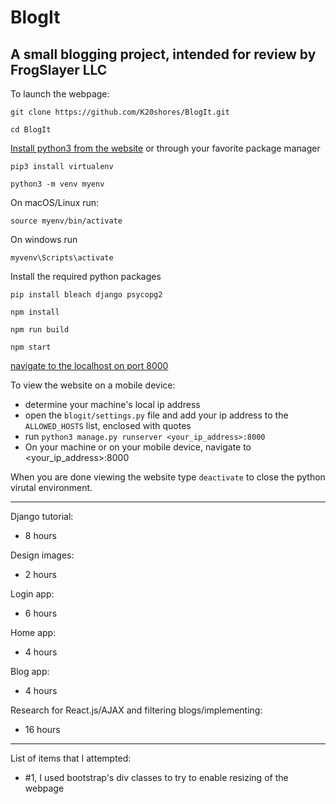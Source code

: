 # BlogIt
A small blogging project, intended for review by FrogSlayer LLC
-----

To launch the webpage:

`git clone https://github.com/K20shores/BlogIt.git`

`cd BlogIt`

[Install python3 from the website](https://www.python.org/) or through your favorite package manager

`pip3 install virtualenv`

`python3 -m venv myenv`

On macOS/Linux run:

`source myenv/bin/activate`

On windows run

`myvenv\Scripts\activate`

Install the required python packages

`pip install bleach django psycopg2`

`npm install`

`npm run build`

`npm start`

[navigate to the localhost on port 8000](http://127.0.0.1:8000/)

To view the website on a mobile device:
- determine your machine's local ip address
- open the `blogit/settings.py` file and add your ip address to the `ALLOWED_HOSTS` list, enclosed with quotes
- run `python3 manage.py runserver <your_ip_address>:8000`
- On your machine or on your mobile device, navigate to <your_ip_address>:8000

When you are done viewing the website type `deactivate` to close the python virutal environment.

-----

Django tutorial:
 - 8 hours

Design images:
 - 2 hours

Login app:
 - 6 hours

Home app:
 - 4 hours

Blog app:
 - 4 hours

Research for React.js/AJAX and filtering blogs/implementing:
 - 16 hours

-----
List of items that I attempted:
- #1, I used bootstrap's div classes to try to enable resizing of the webpage
